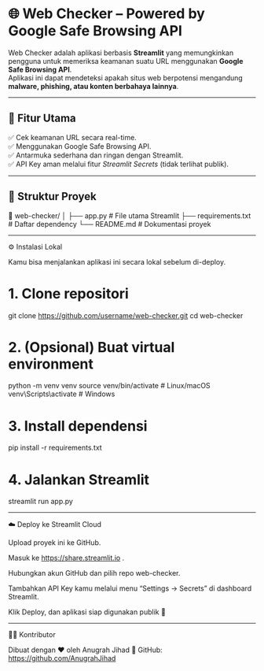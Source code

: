 # 🌐 Web Checker – Powered by Google Safe Browsing API

Web Checker adalah aplikasi berbasis **Streamlit** yang memungkinkan pengguna untuk memeriksa keamanan suatu URL menggunakan **Google Safe Browsing API**.  
Aplikasi ini dapat mendeteksi apakah situs web berpotensi mengandung **malware, phishing, atau konten berbahaya lainnya**.

---

## 🚀 Fitur Utama
✅ Cek keamanan URL secara real-time.  
✅ Menggunakan Google Safe Browsing API.  
✅ Antarmuka sederhana dan ringan dengan Streamlit.  
✅ API Key aman melalui fitur *Streamlit Secrets* (tidak terlihat publik).  

---

## 🧩 Struktur Proyek

📁 web-checker/
│
├── app.py # File utama Streamlit
├── requirements.txt # Daftar dependency
└── README.md # Dokumentasi proyek

---

⚙️ Instalasi Lokal

Kamu bisa menjalankan aplikasi ini secara lokal sebelum di-deploy.

# 1. Clone repositori
git clone https://github.com/username/web-checker.git
cd web-checker

# 2. (Opsional) Buat virtual environment
python -m venv venv
source venv/bin/activate   # Linux/macOS
venv\Scripts\activate      # Windows

# 3. Install dependensi
pip install -r requirements.txt

# 4. Jalankan Streamlit
streamlit run app.py

---

☁️ Deploy ke Streamlit Cloud

Upload proyek ini ke GitHub.

Masuk ke https://share.streamlit.io
.

Hubungkan akun GitHub dan pilih repo web-checker.

Tambahkan API Key kamu melalui menu “Settings → Secrets” di dashboard Streamlit.

Klik Deploy, dan aplikasi siap digunakan publik 🎉

---

🧑‍💻 Kontributor

Dibuat dengan ❤️ oleh Anugrah Jihad
🔗 GitHub: https://github.com/AnugrahJihad
